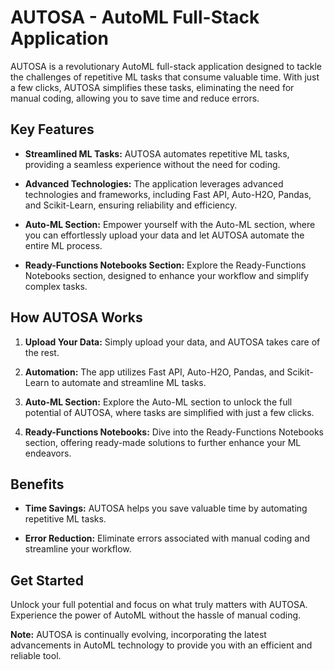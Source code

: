 # AUTOSA - AutoML Full-Stack Application

AUTOSA is a revolutionary AutoML full-stack application designed to tackle the challenges of repetitive ML tasks that consume valuable time. With just a few clicks, AUTOSA simplifies these tasks, eliminating the need for manual coding, allowing you to save time and reduce errors.

## Key Features

- **Streamlined ML Tasks:** AUTOSA automates repetitive ML tasks, providing a seamless experience without the need for coding.

- **Advanced Technologies:** The application leverages advanced technologies and frameworks, including Fast API, Auto-H2O, Pandas, and Scikit-Learn, ensuring reliability and efficiency.

- **Auto-ML Section:** Empower yourself with the Auto-ML section, where you can effortlessly upload your data and let AUTOSA automate the entire ML process.

- **Ready-Functions Notebooks Section:** Explore the Ready-Functions Notebooks section, designed to enhance your workflow and simplify complex tasks.

## How AUTOSA Works

1. **Upload Your Data:** Simply upload your data, and AUTOSA takes care of the rest.

2. **Automation:** The app utilizes Fast API, Auto-H2O, Pandas, and Scikit-Learn to automate and streamline ML tasks.

3. **Auto-ML Section:** Explore the Auto-ML section to unlock the full potential of AUTOSA, where tasks are simplified with just a few clicks.

4. **Ready-Functions Notebooks:** Dive into the Ready-Functions Notebooks section, offering ready-made solutions to further enhance your ML endeavors.

## Benefits

- **Time Savings:** AUTOSA helps you save valuable time by automating repetitive ML tasks.

- **Error Reduction:** Eliminate errors associated with manual coding and streamline your workflow.

## Get Started

Unlock your full potential and focus on what truly matters with AUTOSA. Experience the power of AutoML without the hassle of manual coding.

**Note:** AUTOSA is continually evolving, incorporating the latest advancements in AutoML technology to provide you with an efficient and reliable tool.
